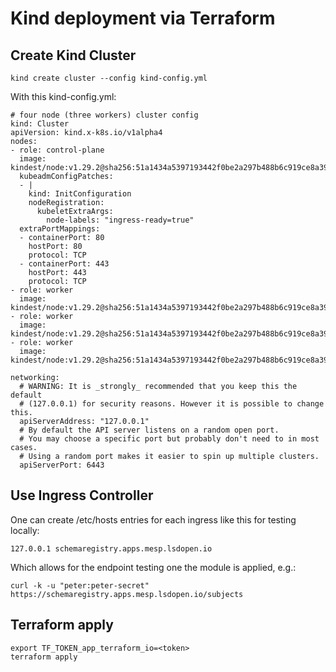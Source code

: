 # Kind deployment via Terraform

## Create Kind Cluster

`kind create cluster --config kind-config.yml`

With this kind-config.yml:

```
# four node (three workers) cluster config
kind: Cluster
apiVersion: kind.x-k8s.io/v1alpha4
nodes:
- role: control-plane
  image: kindest/node:v1.29.2@sha256:51a1434a5397193442f0be2a297b488b6c919ce8a3931be0ce822606ea5ca245
  kubeadmConfigPatches:
  - |
    kind: InitConfiguration
    nodeRegistration:
      kubeletExtraArgs:
        node-labels: "ingress-ready=true"
  extraPortMappings:
  - containerPort: 80
    hostPort: 80
    protocol: TCP
  - containerPort: 443
    hostPort: 443
    protocol: TCP
- role: worker
  image: kindest/node:v1.29.2@sha256:51a1434a5397193442f0be2a297b488b6c919ce8a3931be0ce822606ea5ca245
- role: worker
  image: kindest/node:v1.29.2@sha256:51a1434a5397193442f0be2a297b488b6c919ce8a3931be0ce822606ea5ca245
- role: worker
  image: kindest/node:v1.29.2@sha256:51a1434a5397193442f0be2a297b488b6c919ce8a3931be0ce822606ea5ca245

networking:
  # WARNING: It is _strongly_ recommended that you keep this the default
  # (127.0.0.1) for security reasons. However it is possible to change this.
  apiServerAddress: "127.0.0.1"
  # By default the API server listens on a random open port.
  # You may choose a specific port but probably don't need to in most cases.
  # Using a random port makes it easier to spin up multiple clusters.
  apiServerPort: 6443    
```

## Use Ingress Controller

One can create /etc/hosts entries for each ingress like this for testing locally:

```
127.0.0.1 schemaregistry.apps.mesp.lsdopen.io
```

Which allows for the endpoint testing one the module is applied, e.g.:

```
curl -k -u "peter:peter-secret" https://schemaregistry.apps.mesp.lsdopen.io/subjects
```

## Terraform apply

```
export TF_TOKEN_app_terraform_io=<token>
terraform apply
```
